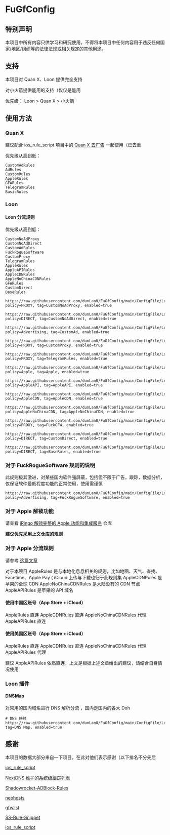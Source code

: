 # FuGfConfig

## 特别声明

本项目中所有内容只供学习和研究使用，不得将本项目中任何内容用于违反任何国家/地区/组织等的法律法规或相关规定的其他用途。

## 支持

本项目对 Quan X、Loon 提供完全支持

对小火箭提供能用的支持（仅仅是能用

优先级： Loon > Quan X > 小火箭

## 使用方法

### Quan X

建议配合 ios_rule_script 项目中的 [Quan X 去广告](https://github.com/blackmatrix7/ios_rule_script/tree/master/rule/QuantumultX/Advertising) 一起使用（已去重

优先级从高到低：

```
CustomAdRules
AdRules
CustomRules
AppleRules
GFWRules
TelegramRules
BasicRules
```

### Loon

#### Loon 分流规则

优先级从高到低：

```
CustomNoAdProxy
CustomNoAdDirect
CustomAdRules
FuckRogueSoftware
CustomProxy
TelegramRules
AppleRules
AppleAPIRules
AppleCDNRules
AppleNoChinaCDNRules
GFWRules
CustomDirect
BaseRules
```

```
https://raw.githubusercontent.com/dunLan0/FuGfConfig/main/ConfigFile/Loon/CustomNoAdProxy.conf, policy=PROXY, tag=CustomNoAdProxy, enabled=true

https://raw.githubusercontent.com/dunLan0/FuGfConfig/main/ConfigFile/Loon/CustomNoAdDirect.conf, policy=DIRECT, tag=CustomNoAdDirect, enabled=true

https://raw.githubusercontent.com/dunLan0/FuGfConfig/main/ConfigFile/Loon/CustomAdRules.conf, policy=Advertising, tag=CustomAd, enabled=true

https://raw.githubusercontent.com/dunLan0/FuGfConfig/main/ConfigFile/Loon/CustomProxy.conf, policy=PROXY, tag=CustomProxy, enabled=true

https://raw.githubusercontent.com/dunLan0/FuGfConfig/main/ConfigFile/Loon/TelegramRules.conf, policy=PROXY, tag=TelegramRules, enabled=true

https://raw.githubusercontent.com/dunLan0/FuGfConfig/main/ConfigFile/Loon/LoonRemoteRule/AppleRules.conf, policy=Apple, tag=Apple, enabled=true

https://raw.githubusercontent.com/dunLan0/FuGfConfig/main/ConfigFile/Loon/LoonRemoteRule/AppleAPIRules.conf, policy=AppleAPI, tag=AppleAPI, enabled=true

https://raw.githubusercontent.com/dunLan0/FuGfConfig/main/ConfigFile/Loon/LoonRemoteRule/AppleCDNRules.conf, policy=AppleCDN, tag=AppleCDN, enabled=true

https://raw.githubusercontent.com/dunLan0/FuGfConfig/main/ConfigFile/Loon/LoonRemoteRule/AppleNoChinaCDNRules.conf, policy=AppleNoChinaCDN, tag=AppleNoChinaCDN, enabled=true

https://raw.githubusercontent.com/dunLan0/FuGfConfig/main/ConfigFile/Loon/GFWRules.conf, policy=PROXY, tag=FuckGFW, enabled=true

https://raw.githubusercontent.com/dunLan0/FuGfConfig/main/ConfigFile/Loon/CustomDirect.conf, policy=DIRECT, tag=CustomDirect, enabled=true

https://raw.githubusercontent.com/dunLan0/FuGfConfig/main/ConfigFile/Loon/LoonRemoteRule/BaseRules.conf, policy=DIRECT, tag=BaseRules, enabled=true

```

### 对于 FuckRogueSoftware 规则的说明

此规则极其激进，对某些国内软件强屏蔽，包括但不限于广告，跟踪，数据分析，仅保证软件最低程度功能的正常使用，使用需谨慎

```
https://raw.githubusercontent.com/dunLan0/FuGfConfig/main/ConfigFile/Loon/FuckRogueSoftware.conf, policy=Advertising, tag=FuckRogueSoftware, enabled=true
```

### 对于 Apple 解锁功能

请查看 [iRingo 解锁完整的 Apple 功能和集成服务](https://github.com/VirgilClyne/iRingo) 仓库

**建议优先采用上文仓库的规则**

### 对于 Apple 分流规则

请参考 [这篇文章](https://blog.royli.dev/2019/better-proxy-rules-for-apple-services)

对于本项目
AppleRules 是与本地化息息相关的规则，比如地图、天气、查找、Facetime、Apple Pay
( iCloud 上传与下载也归于此规则集
AppleCDNRules 是苹果的全球 CDN
AppleNoChinaCDNRules 是大陆没有的 CDN 节点
AppleAPIRules 是苹果的 API 域名

#### 使用中国区账号（App Store + iCloud）

AppleRules 直连
AppleCDNRules 直连
AppleNoChinaCDNRules 代理
AppleAPIRules 直连

#### 使用美国区账号（App Store + iCloud）

AppleRules 直连
AppleCDNRules 直连
AppleNoChinaCDNRules 代理
AppleAPIRules 代理

建议 AppleAPIRules 依然直连，上文是根据上述文章给出的建议，请结合自身情况使用

### Loon 插件

#### DNSMap

对常用的国内域名进行 DNS 解析分流 ，国内走国内的各大 Doh

```
# DNS 映射
https://raw.githubusercontent.com/dunLan0/FuGfConfig/main/ConfigFile/Loon/LoonPlugin/DNSMap.plugin, tag=DNS Map, enabled=true
```

## 感谢

本项目的数据大部分来自一下项目，在此对他们表示感谢（以下排名不分先后

[ios_rule_script](https://github.com/blackmatrix7/ios_rule_script)

[NextDNS 维护的系统级跟踪列表](https://github.com/nextdns/metadata/tree/master/privacy/native)

[Shadowrocket-ADBlock-Rules](https://github.com/h2y/Shadowrocket-ADBlock-Rules)

[neohosts](https://github.com/neoFelhz/neohosts)

[gfwlist](https://github.com/gfwlist/gfwlist)

[SS-Rule-Snippet](https://github.com/Hackl0us/SS-Rule-Snippet#%E5%85%B3%E4%BA%8E%E9%A1%B9%E7%9B%AE)

[ios_rule_script](https://github.com/blackmatrix7/ios_rule_script)
